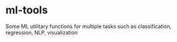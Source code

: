 # ml-tools
Some ML utilitary functions for multiple tasks such as classification, regression, NLP, visualization
